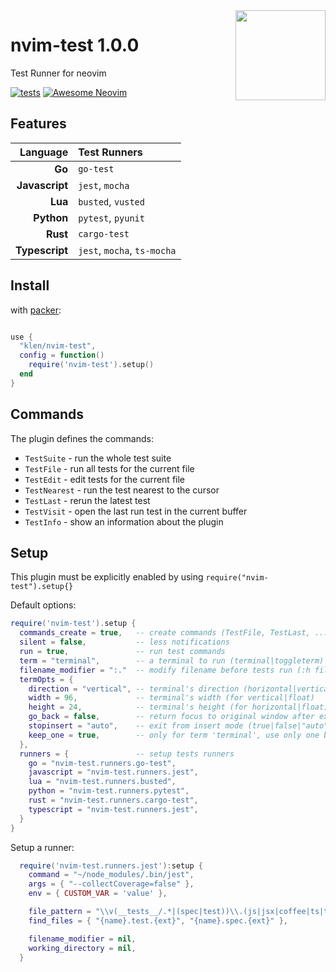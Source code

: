 <img src="https://neovim.io/logos/neovim-mark-flat.png" align="right" width="144" />

# nvim-test 1.0.0

Test Runner for neovim

[![tests](https://github.com/klen/nvim-test/actions/workflows/tests.yml/badge.svg)](https://github.com/klen/nvim-test/actions/workflows/tests.yml)
[![Awesome Neovim](https://awesome.re/badge-flat.svg)](https://github.com/rockerBOO/awesome-neovim)


## Features

| Language       | Test Runners                     |
| -------------: | :------------------------------- |
| **Go**         | `go-test`                        |
| **Javascript** | `jest`, `mocha`                  |
| **Lua**        | `busted`, `vusted`               |
| **Python**     | `pytest`, `pyunit`               |
| **Rust**       | `cargo-test`                     |
| **Typescript** | `jest`, `mocha`, `ts-mocha`      |

## Install

with [packer](https://github.com/wbthomason/packer.nvim):

```lua

use {
  "klen/nvim-test",
  config = function()
    require('nvim-test').setup()
  end
}
```

## Commands

The plugin defines the commands:

- `TestSuite` - run the whole test suite
- `TestFile` - run all tests for the current file
- `TestEdit` - edit tests for the current file
- `TestNearest` - run the test nearest to the cursor
- `TestLast` - rerun the latest test
- `TestVisit` - open the last run test in the current buffer
- `TestInfo` - show an information about the plugin

## Setup

This plugin must be explicitly enabled by using `require("nvim-test").setup{}`

Default options:

```lua
require('nvim-test').setup {
  commands_create = true,   -- create commands (TestFile, TestLast, ...)
  silent = false,           -- less notifications
  run = true,               -- run test commands
  term = "terminal",        -- a terminal to run (terminal|toggleterm)
  filename_modifier = ":."  -- modify filename before tests run (:h filename-modifiers)
  termOpts = {
    direction = "vertical", -- terminal's direction (horizontal|vertical|float)
    width = 96,             -- terminal's width (for vertical|float)
    height = 24,            -- terminal's height (for horizontal|float)
    go_back = false,        -- return focus to original window after executing
    stopinsert = "auto",    -- exit from insert mode (true|false|"auto")
    keep_one = true,        -- only for term 'terminal', use only one buffer for testing
  },
  runners = {               -- setup tests runners
    go = "nvim-test.runners.go-test",
    javascript = "nvim-test.runners.jest",
    lua = "nvim-test.runners.busted",
    python = "nvim-test.runners.pytest",
    rust = "nvim-test.runners.cargo-test",
    typescript = "nvim-test.runners.jest",
  }
}
```

Setup a runner:
```lua
  require('nvim-test.runners.jest'):setup {
    command = "~/node_modules/.bin/jest",                                       -- a command to run the test runner
    args = { "--collectCoverage=false" },                                       -- default arguments
    env = { CUSTOM_VAR = 'value' },                                             -- custom environment variables

    file_pattern = "\\v(__tests__/.*|(spec|test))\\.(js|jsx|coffee|ts|tsx)$",   -- determine whether a file is a testfile
    find_files = { "{name}.test.{ext}", "{name}.spec.{ext}" },                  -- find testfile for a file

    filename_modifier = nil,                                                    -- modify filename before tests run (:h filename-modifiers)
    working_directory = nil,                                                    -- set working directory (cwd by default)
  }
```
